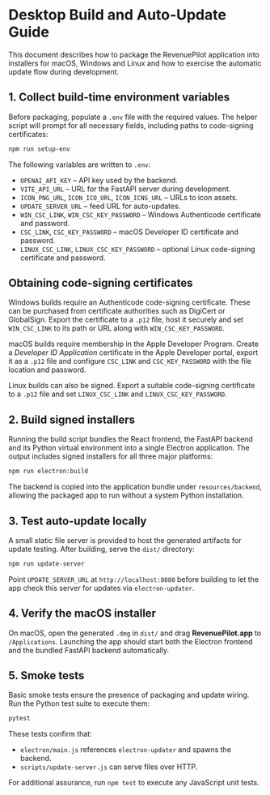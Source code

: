 # Desktop Build and Auto-Update Guide

This document describes how to package the RevenuePilot application into
installers for macOS, Windows and Linux and how to exercise the automatic
update flow during development.

## 1. Collect build-time environment variables

Before packaging, populate a `.env` file with the required values. The helper
script will prompt for all necessary fields, including paths to code-signing
certificates:

```bash
npm run setup-env
```

The following variables are written to `.env`:

- `OPENAI_API_KEY` – API key used by the backend.
- `VITE_API_URL` – URL for the FastAPI server during development.
- `ICON_PNG_URL`, `ICON_ICO_URL`, `ICON_ICNS_URL` – URLs to icon assets.
- `UPDATE_SERVER_URL` – feed URL for auto-updates.
- `WIN_CSC_LINK`, `WIN_CSC_KEY_PASSWORD` – Windows Authenticode certificate
  and password.
- `CSC_LINK`, `CSC_KEY_PASSWORD` – macOS Developer ID certificate and
  password.
- `LINUX_CSC_LINK`, `LINUX_CSC_KEY_PASSWORD` – optional Linux code-signing
  certificate and password.

## Obtaining code-signing certificates

Windows builds require an Authenticode code-signing certificate. These can be
purchased from certificate authorities such as DigiCert or GlobalSign. Export
the certificate to a `.p12` file, host it securely and set `WIN_CSC_LINK` to
its path or URL along with `WIN_CSC_KEY_PASSWORD`.

macOS builds require membership in the Apple Developer Program. Create a
*Developer ID Application* certificate in the Apple Developer portal, export it
as a `.p12` file and configure `CSC_LINK` and `CSC_KEY_PASSWORD` with the file
location and password.

Linux builds can also be signed. Export a suitable code-signing certificate to a
`.p12` file and set `LINUX_CSC_LINK` and `LINUX_CSC_KEY_PASSWORD`.

## 2. Build signed installers

Running the build script bundles the React frontend, the FastAPI backend and
its Python virtual environment into a single Electron application. The output
includes signed installers for all three major platforms:

```bash
npm run electron:build
```

The backend is copied into the application bundle under `resources/backend`,
allowing the packaged app to run without a system Python installation.

## 3. Test auto-update locally

A small static file server is provided to host the generated artifacts for
update testing. After building, serve the `dist/` directory:

```bash
npm run update-server
```

Point `UPDATE_SERVER_URL` at `http://localhost:8080` before building to let the
app check this server for updates via `electron-updater`.

## 4. Verify the macOS installer

On macOS, open the generated `.dmg` in `dist/` and drag **RevenuePilot.app** to
`/Applications`. Launching the app should start both the Electron frontend and
the bundled FastAPI backend automatically.

## 5. Smoke tests

Basic smoke tests ensure the presence of packaging and update wiring. Run the
Python test suite to execute them:

```bash
pytest
```

These tests confirm that:

- `electron/main.js` references `electron-updater` and spawns the backend.
- `scripts/update-server.js` can serve files over HTTP.

For additional assurance, run `npm test` to execute any JavaScript unit tests.

